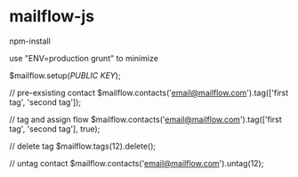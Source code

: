 # mailflow-js

npm-install

use "ENV=production grunt" to minimize


$mailflow.setup(*PUBLIC KEY*);

// pre-exsisting contact
$mailflow.contacts('email@mailflow.com').tag(['first tag', 'second tag']);

// tag and assign flow
$mailflow.contacts('email@mailflow.com').tag(['first tag', 'second tag'], true);

// delete tag
$mailflow.tags(12).delete();

// untag contact
$mailflow.contacts('email@mailflow.com').untag(12);

